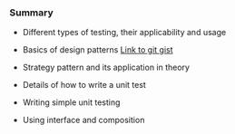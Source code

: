 ### Summary

  - Different types of testing, their applicability and usage
  - Basics of design patterns
  [Link to git gist](https://gist.github.com/Nafrose/b5a791a7c2fade8ca6fab22fd90cd738)

  - Strategy pattern and its application in theory
  - Details of how to write a unit test
  - Writing simple unit testing
  - Using interface and composition